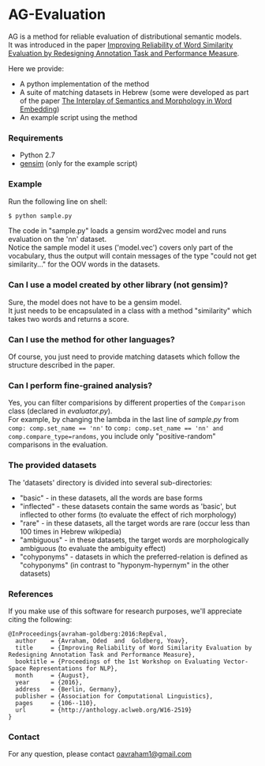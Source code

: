 # AG-Evaluation

AG is a method for reliable evaluation of distributional semantic models.  
It was introduced in the paper [Improving Reliability of Word Similarity Evaluation by Redesigning Annotation Task and Performance Measure](https://aclweb.org/anthology/W/W16/W16-2519.pdf). 

Here we provide:
- A python implementation of the method
- A suite of matching datasets in Hebrew (some were developed as part of the paper [The Interplay of Semantics and Morphology in Word Embedding](https://www.aclweb.org/anthology/E/E17/E17-2067.pdf))
- An example script using the method

### Requirements
- Python 2.7
- [gensim](https://radimrehurek.com/gensim/install.html) (only for the example script)

### Example
Run the following line on shell:
```sh
$ python sample.py
```
The code in "sample.py" loads a gensim word2vec model and runs evaluation on the 'nn' dataset.  
Notice the sample model it uses ('model.vec') covers only part of the vocabulary, thus the output will contain messages of the type "could not get similarity..." for the OOV words in the datasets.

### Can I use a model created by other library (not gensim)?
Sure, the model does not have to be a gensim model.  
It just needs to be encapsulated in a class with a method "similarity" which takes two words and returns a score.

### Can I use the method for other languages?
Of course, you just need to provide matching datasets which follow the structure described in the paper.

### Can I perform fine-grained analysis?
Yes, you can filter comparisions by different properties of the `Comparison` class (declared in *evaluator.py*).  
For example, by changing the lambda in the last line of *sample.py* from `comp: comp.set_name == 'nn'` to `comp: comp.set_name == 'nn' and comp.compare_type=randoms`, you include only "positive-random" comparisons in the evaluation.

### The provided datasets
The 'datasets' directory is divided into several sub-directories: 
* "basic" - in these datasets, all the words are base forms
* "inflected" - these datasets contain the same words as 'basic', but inflected to other forms (to evaluate the effect of rich morphology)
* "rare" - in these datasets, all the target words are rare (occur less than 100 times in Hebrew wikipedia)
* "ambiguous" - in these datasets, the target words are morphologically ambiguous (to evaluate the ambiguity effect)
* "cohyponyms" - datasets in which the preferred-relation is defined as "cohyponyms" (in contrast to "hyponym-hypernym" in the other datasets)

### References
If you make use of this software for research purposes, we'll appreciate citing the following:

	@InProceedings{avraham-goldberg:2016:RepEval,
	  author    = {Avraham, Oded  and  Goldberg, Yoav},
	  title     = {Improving Reliability of Word Similarity Evaluation by Redesigning Annotation Task and Performance Measure},
	  booktitle = {Proceedings of the 1st Workshop on Evaluating Vector-Space Representations for NLP},
	  month     = {August},
	  year      = {2016},
	  address   = {Berlin, Germany},
	  publisher = {Association for Computational Linguistics},
	  pages     = {106--110},
	  url       = {http://anthology.aclweb.org/W16-2519}
	}

### Contact
For any question, please contact oavraham1@gmail.com
